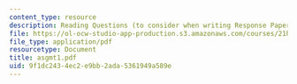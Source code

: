 ```yaml
---
content_type: resource
description: Reading Questions (to consider when writing Response Papers)
file: https://ol-ocw-studio-app-production.s3.amazonaws.com/courses/21h-342-the-royal-family-fall-2003/9f1dc2434ec2e9bb2ada5361949a589e_asgmt1.pdf
file_type: application/pdf
resourcetype: Document
title: asgmt1.pdf
uid: 9f1dc243-4ec2-e9bb-2ada-5361949a589e
---
```

